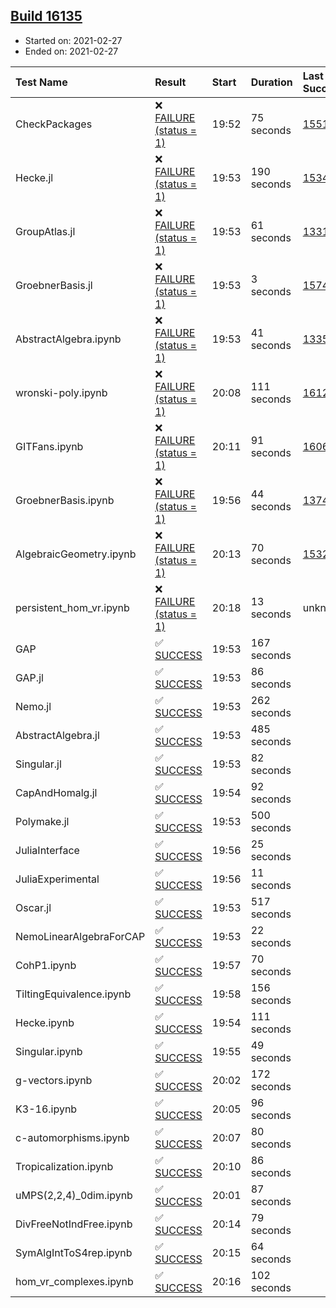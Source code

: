 ## [Build 16135](https://oscarci.mathematik.uni-kl.de/job/oscar/16135/)

* Started on: 2021-02-27
* Ended on: 2021-02-27

| Test Name    | Result | Start | Duration | Last Success | First Failure |
|:-------------|:-------|:------|:---------|:-------------|:--------------|
| CheckPackages | ❌ [FAILURE (status = 1)](https://oscarci.mathematik.uni-kl.de/job/oscar/16135/artifact/logs/build-16135/CheckPackages.log) | 19:52 | 75 seconds | [15514](https://oscarci.mathematik.uni-kl.de/job/oscar/15514/) | [15515](https://oscarci.mathematik.uni-kl.de/job/oscar/15515/) |
| Hecke.jl | ❌ [FAILURE (status = 1)](https://oscarci.mathematik.uni-kl.de/job/oscar/16135/artifact/logs/build-16135/Hecke.jl.log) | 19:53 | 190 seconds | [15344](https://oscarci.mathematik.uni-kl.de/job/oscar/15344/) | [15348](https://oscarci.mathematik.uni-kl.de/job/oscar/15348/) |
| GroupAtlas.jl | ❌ [FAILURE (status = 1)](https://oscarci.mathematik.uni-kl.de/job/oscar/16135/artifact/logs/build-16135/GroupAtlas.jl.log) | 19:53 | 61 seconds | [13311](https://oscarci.mathematik.uni-kl.de/job/oscar/13311/) | [13312](https://oscarci.mathematik.uni-kl.de/job/oscar/13312/) |
| GroebnerBasis.jl | ❌ [FAILURE (status = 1)](https://oscarci.mathematik.uni-kl.de/job/oscar/16135/artifact/logs/build-16135/GroebnerBasis.jl.log) | 19:53 | 3 seconds | [15745](https://oscarci.mathematik.uni-kl.de/job/oscar/15745/) | [15746](https://oscarci.mathematik.uni-kl.de/job/oscar/15746/) |
| AbstractAlgebra.ipynb | ❌ [FAILURE (status = 1)](https://oscarci.mathematik.uni-kl.de/job/oscar/16135/artifact/logs/build-16135/AbstractAlgebra.ipynb.log) | 19:53 | 41 seconds | [13355](https://oscarci.mathematik.uni-kl.de/job/oscar/13355/) | [13356](https://oscarci.mathematik.uni-kl.de/job/oscar/13356/) |
| wronski-poly.ipynb | ❌ [FAILURE (status = 1)](https://oscarci.mathematik.uni-kl.de/job/oscar/16135/artifact/logs/build-16135/wronski-poly.ipynb.log) | 20:08 | 111 seconds | [16124](https://oscarci.mathematik.uni-kl.de/job/oscar/16124/) | [16125](https://oscarci.mathematik.uni-kl.de/job/oscar/16125/) |
| GITFans.ipynb | ❌ [FAILURE (status = 1)](https://oscarci.mathematik.uni-kl.de/job/oscar/16135/artifact/logs/build-16135/GITFans.ipynb.log) | 20:11 | 91 seconds | [16068](https://oscarci.mathematik.uni-kl.de/job/oscar/16068/) | [16069](https://oscarci.mathematik.uni-kl.de/job/oscar/16069/) |
| GroebnerBasis.ipynb | ❌ [FAILURE (status = 1)](https://oscarci.mathematik.uni-kl.de/job/oscar/16135/artifact/logs/build-16135/GroebnerBasis.ipynb.log) | 19:56 | 44 seconds | [13748](https://oscarci.mathematik.uni-kl.de/job/oscar/13748/) | [13749](https://oscarci.mathematik.uni-kl.de/job/oscar/13749/) |
| AlgebraicGeometry.ipynb | ❌ [FAILURE (status = 1)](https://oscarci.mathematik.uni-kl.de/job/oscar/16135/artifact/logs/build-16135/AlgebraicGeometry.ipynb.log) | 20:13 | 70 seconds | [15322](https://oscarci.mathematik.uni-kl.de/job/oscar/15322/) | [15323](https://oscarci.mathematik.uni-kl.de/job/oscar/15323/) |
| persistent_hom_vr.ipynb | ❌ [FAILURE (status = 1)](https://oscarci.mathematik.uni-kl.de/job/oscar/16135/artifact/logs/build-16135/persistent_hom_vr.ipynb.log) | 20:18 | 13 seconds | unknown | unknown |
| GAP | ✅ [SUCCESS](https://oscarci.mathematik.uni-kl.de/job/oscar/16135/artifact/logs/build-16135/GAP.log) | 19:53 | 167 seconds |  |  |
| GAP.jl | ✅ [SUCCESS](https://oscarci.mathematik.uni-kl.de/job/oscar/16135/artifact/logs/build-16135/GAP.jl.log) | 19:53 | 86 seconds |  |  |
| Nemo.jl | ✅ [SUCCESS](https://oscarci.mathematik.uni-kl.de/job/oscar/16135/artifact/logs/build-16135/Nemo.jl.log) | 19:53 | 262 seconds |  |  |
| AbstractAlgebra.jl | ✅ [SUCCESS](https://oscarci.mathematik.uni-kl.de/job/oscar/16135/artifact/logs/build-16135/AbstractAlgebra.jl.log) | 19:53 | 485 seconds |  |  |
| Singular.jl | ✅ [SUCCESS](https://oscarci.mathematik.uni-kl.de/job/oscar/16135/artifact/logs/build-16135/Singular.jl.log) | 19:53 | 82 seconds |  |  |
| CapAndHomalg.jl | ✅ [SUCCESS](https://oscarci.mathematik.uni-kl.de/job/oscar/16135/artifact/logs/build-16135/CapAndHomalg.jl.log) | 19:54 | 92 seconds |  |  |
| Polymake.jl | ✅ [SUCCESS](https://oscarci.mathematik.uni-kl.de/job/oscar/16135/artifact/logs/build-16135/Polymake.jl.log) | 19:53 | 500 seconds |  |  |
| JuliaInterface | ✅ [SUCCESS](https://oscarci.mathematik.uni-kl.de/job/oscar/16135/artifact/logs/build-16135/JuliaInterface.log) | 19:56 | 25 seconds |  |  |
| JuliaExperimental | ✅ [SUCCESS](https://oscarci.mathematik.uni-kl.de/job/oscar/16135/artifact/logs/build-16135/JuliaExperimental.log) | 19:56 | 11 seconds |  |  |
| Oscar.jl | ✅ [SUCCESS](https://oscarci.mathematik.uni-kl.de/job/oscar/16135/artifact/logs/build-16135/Oscar.jl.log) | 19:53 | 517 seconds |  |  |
| NemoLinearAlgebraForCAP | ✅ [SUCCESS](https://oscarci.mathematik.uni-kl.de/job/oscar/16135/artifact/logs/build-16135/NemoLinearAlgebraForCAP.log) | 19:53 | 22 seconds |  |  |
| CohP1.ipynb | ✅ [SUCCESS](https://oscarci.mathematik.uni-kl.de/job/oscar/16135/artifact/logs/build-16135/CohP1.ipynb.log) | 19:57 | 70 seconds |  |  |
| TiltingEquivalence.ipynb | ✅ [SUCCESS](https://oscarci.mathematik.uni-kl.de/job/oscar/16135/artifact/logs/build-16135/TiltingEquivalence.ipynb.log) | 19:58 | 156 seconds |  |  |
| Hecke.ipynb | ✅ [SUCCESS](https://oscarci.mathematik.uni-kl.de/job/oscar/16135/artifact/logs/build-16135/Hecke.ipynb.log) | 19:54 | 111 seconds |  |  |
| Singular.ipynb | ✅ [SUCCESS](https://oscarci.mathematik.uni-kl.de/job/oscar/16135/artifact/logs/build-16135/Singular.ipynb.log) | 19:55 | 49 seconds |  |  |
| g-vectors.ipynb | ✅ [SUCCESS](https://oscarci.mathematik.uni-kl.de/job/oscar/16135/artifact/logs/build-16135/g-vectors.ipynb.log) | 20:02 | 172 seconds |  |  |
| K3-16.ipynb | ✅ [SUCCESS](https://oscarci.mathematik.uni-kl.de/job/oscar/16135/artifact/logs/build-16135/K3-16.ipynb.log) | 20:05 | 96 seconds |  |  |
| c-automorphisms.ipynb | ✅ [SUCCESS](https://oscarci.mathematik.uni-kl.de/job/oscar/16135/artifact/logs/build-16135/c-automorphisms.ipynb.log) | 20:07 | 80 seconds |  |  |
| Tropicalization.ipynb | ✅ [SUCCESS](https://oscarci.mathematik.uni-kl.de/job/oscar/16135/artifact/logs/build-16135/Tropicalization.ipynb.log) | 20:10 | 86 seconds |  |  |
| uMPS(2,2,4)_0dim.ipynb | ✅ [SUCCESS](https://oscarci.mathematik.uni-kl.de/job/oscar/16135/artifact/logs/build-16135/uMPS-2-2-4-_0dim.ipynb.log) | 20:01 | 87 seconds |  |  |
| DivFreeNotIndFree.ipynb | ✅ [SUCCESS](https://oscarci.mathematik.uni-kl.de/job/oscar/16135/artifact/logs/build-16135/DivFreeNotIndFree.ipynb.log) | 20:14 | 79 seconds |  |  |
| SymAlgIntToS4rep.ipynb | ✅ [SUCCESS](https://oscarci.mathematik.uni-kl.de/job/oscar/16135/artifact/logs/build-16135/SymAlgIntToS4rep.ipynb.log) | 20:15 | 64 seconds |  |  |
| hom_vr_complexes.ipynb | ✅ [SUCCESS](https://oscarci.mathematik.uni-kl.de/job/oscar/16135/artifact/logs/build-16135/hom_vr_complexes.ipynb.log) | 20:16 | 102 seconds |  |  |
